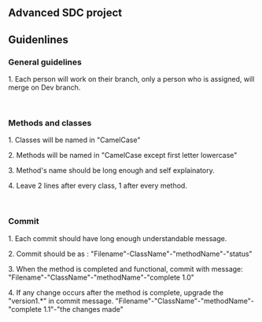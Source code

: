 <h2> Advanced SDC project </h2>
<h2>Guidenlines</h2>

<h3>General guidelines</h3>
<p>1. Each person will work on their branch, only a person who is assigned, will merge on Dev branch.</p>
<br>
<h3> Methods and classes</h3>
<p>1. Classes will be named in "CamelCase"</p>
<p>2. Methods will be named in "CamelCase except first letter lowercase"</p>
<p>3. Method's name should be long enough and self explainatory. </p>
<p>4. Leave 2 lines after every class, 1 after every method.</p>
<br>
<h3>Commit</h3>
<p>1. Each commit should have long enough understandable message.</p>
<p>2. Commit should be as : "Filename"-ClassName"-"methodName"-"status"</p>
<p>3. When the method is completed and functional, commit with message: "Filename"-"ClassName"-"methodName"-"complete 1.0"</p>
<p>4. If any change occurs after the method is complete, upgrade the "version1.*" in commit message. "Filename"-"ClassName"-"methodName"-"complete 1.1"-"the changes made"</p>


